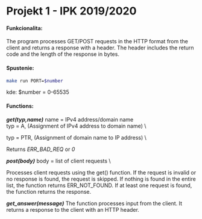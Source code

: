 # Projekt 1 - IPK 2019/2020

#### Funkcionalita:

The program processes GET/POST requests in the HTTP format from the client and returns a response with a header. The header includes the return code and the length of the response in bytes.

#### Spustenie:

```sh
make run PORT=$number
```

kde: $number = 0-65535

#### Functions:

**_get(typ,name)_**
name = IPv4 address/domain name \
typ = A, (Assignment of IPv4 address to domain name) \

typ = PTR, (Assignment of domain name to IP address) \

Returns _ERR_BAD_REQ_ or _0_

**_post(body)_**
body = list of client requests \

Processes client requests using the get() function. If the request is invalid or no response is found, the request is skipped. If nothing is found in the entire list, the function returns ERR_NOT_FOUND. If at least one request is found, the function returns the response.

**_get_answer(message)_**
The function processes input from the client. It returns a response to the client with an HTTP header.

